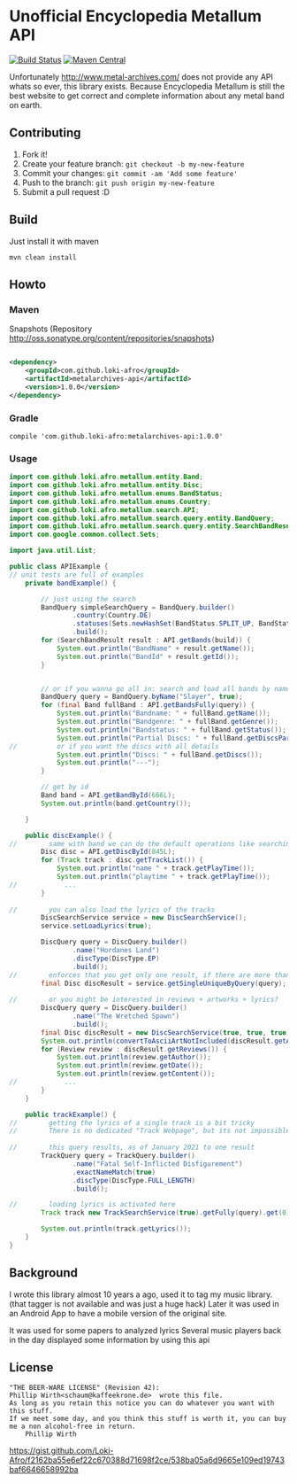 # Unofficial Encyclopedia Metallum API

[![Build Status](https://travis-ci.org/Loki-Afro/metalarchives.svg?branch=master)](https://travis-ci.org/Loki-Afro/metalarchives)
[![Maven Central](https://maven-badges.herokuapp.com/maven-central/com.github.loki-afro/metalarchives-api/badge.svg?style=plastic)](https://maven-badges.herokuapp.com/maven-central/com.github.loki-afro/metalarchives-api)

Unfortunately http://www.metal-archives.com/ does not provide any API whats so ever, this library exists. Because
Encyclopedia Metallum is still the best website to get correct and complete information about any metal band on earth.

## Contributing

1. Fork it!
2. Create your feature branch: `git checkout -b my-new-feature`
3. Commit your changes: `git commit -am 'Add some feature'`
4. Push to the branch: `git push origin my-new-feature`
5. Submit a pull request :D

## Build

Just install it with maven

```
mvn clean install
```

## Howto

### Maven

Snapshots (Repository http://oss.sonatype.org/content/repositories/snapshots)

```xml

<dependency>
    <groupId>com.github.loki-afro</groupId>
    <artifactId>metalarchives-api</artifactId>
    <version>1.0.0</version>
</dependency>
```

### Gradle

```
compile 'com.github.loki-afro:metalarchives-api:1.0.0'
```

### Usage

```java
import com.github.loki.afro.metallum.entity.Band;
import com.github.loki.afro.metallum.entity.Disc;
import com.github.loki.afro.metallum.enums.BandStatus;
import com.github.loki.afro.metallum.enums.Country;
import com.github.loki.afro.metallum.search.API;
import com.github.loki.afro.metallum.search.query.entity.BandQuery;
import com.github.loki.afro.metallum.search.query.entity.SearchBandResult;
import com.google.common.collect.Sets;

import java.util.List;

public class APIExample {
// unit tests are full of examples
    private bandExample() {

        // just using the search
        BandQuery simpleSearchQuery = BandQuery.builder()
                .country(Country.DE)
                .statuses(Sets.newHashSet(BandStatus.SPLIT_UP, BandStatus.ON_HOLD))
                .build();
        for (SearchBandResult result : API.getBands(build)) {
            System.out.println("BandName" + result.getName());
            System.out.println("BandId" + result.getId());
        }


        // or if you wanna go all in: search and load all bands by name
        BandQuery query = BandQuery.byName("Slayer", true);
        for (final Band fullBand : API.getBandsFully(query)) {
            System.out.println("Bandname: " + fullBand.getName());
            System.out.println("Bandgenre: " + fullBand.getGenre());
            System.out.println("Bandstatus: " + fullBand.getStatus());
            System.out.println("Partial Discs: " + fullBand.getDiscsPartial());
//          or if you want the discs with all details
            System.out.println("Discs: " + fullBand.getDiscs());
            System.out.println("---");
        }

        // get by id
        Band band = API.getBandById(666L);
        System.out.println(band.getCountry());

    }

    public discExample() {
//        same with band we can do the default operations like searching and getting a single disc by its id
        Disc disc = API.getDiscById(845L);
        for (Track track : disc.getTrackList()) {
            System.out.println("name " + track.getPlayTime());
            System.out.println("playtime " + track.getPlayTime());
//            ...
        }
        
//        you can also load the lyrics of the tracks
        DiscSearchService service = new DiscSearchService();
        service.setLoadLyrics(true);

        DiscQuery query = DiscQuery.builder()
                .name("Hordanes Land")
                .discType(DiscType.EP)
                .build();
//        enforces that you get only one result, if there are more than one an exception will be thrown
        final Disc discResult = service.getSingleUniqueByQuery(query);
        
//        or you might be interested in reviews + artworks + lyrics?
        DiscQuery query = DiscQuery.builder()
                .name("The Wretched Spawn")
                .build();
        final Disc discResult = new DiscSearchService(true, true, true).getById(query);
        System.out.println(convertToAsciiArtNotIncluded(discResult.getArtwork()));
        for (Review review : discResult.getReviews()) {
            System.out.println(review.getAuthor());
            System.out.println(review.getDate());
            System.out.println(review.getContent());
//            ...
        }
    }

    public trackExample() {
//        getting the lyrics of a single track is a bit tricky
//        There is no dedicated "Track Webpage", but its not impossible ..
        
//        this query results, as of January 2021 to one result 
        TrackQuery query = TrackQuery.builder()
                .name("Fatal Self-Inflicted Disfigurement")
                .exactNameMatch(true)
                .discType(DiscType.FULL_LENGTH)
                .build();

//        loading lyrics is activated here
        Track track new TrackSearchService(true).getFully(query).get(0);

        System.out.println(track.getLyrics());
    }
}
```

## Background

I wrote this library almost 10 years a ago, used it to tag my music library. (that tagger is not available and was just a
huge hack)
Later it was used in an Android App to have a mobile version of the original site.

It was used for some papers to analyzed lyrics
Several music players back in the day displayed some information by using this api

## License

```
"THE BEER-WARE LICENSE" (Revision 42):
Phillip Wirth<schaum@kaffeekrone.de>  wrote this file.
As long as you retain this notice you can do whatever you want with this stuff.
If we meet some day, and you think this stuff is worth it, you can buy me a non alcohol-free in return.
	Phillip Wirth
```

https://gist.github.com/Loki-Afro/f2162ba55e6ef22c670388d71698f2ce/538ba05a6d9665e109ed19743baf6646658992ba


